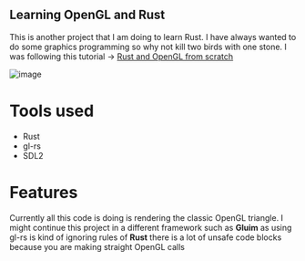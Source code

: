 ## Learning OpenGL and Rust
This is another project that I am doing to learn Rust. I have always wanted to do some graphics programming so why not kill two birds with one stone. I was following this tutorial -> [Rust and OpenGL from scratch](https://nercury.github.io/rust/opengl/tutorial/2018/02/08/opengl-in-rust-from-scratch-00-setup.html)

![image](https://github.com/KeaganErasmus/triangle/assets/30564181/f71b7a4b-0b3b-46f7-8641-cb2b0dfbfd16)


# Tools used
* Rust
* gl-rs
* SDL2

# Features
Currently all this code is doing is rendering the classic OpenGL triangle. I might continue this project in a different framework such as **Gluim** as using gl-rs is kind of ignoring rules of **Rust** there is a lot of unsafe code blocks because you are making straight OpenGL calls
